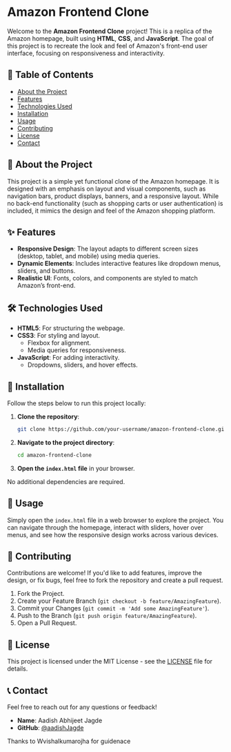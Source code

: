 # Amazon Frontend Clone

Welcome to the **Amazon Frontend Clone** project! This is a replica of the Amazon homepage, built using **HTML**, **CSS**, and **JavaScript**. The goal of this project is to recreate the look and feel of Amazon's front-end user interface, focusing on responsiveness and interactivity.

## 📝 Table of Contents

- [About the Project](#about-the-project)
- [Features](#features)
- [Technologies Used](#technologies-used)
- [Installation](#installation)
- [Usage](#usage)
- [Contributing](#contributing)
- [License](#license)
- [Contact](#contact)

## 📖 About the Project

This project is a simple yet functional clone of the Amazon homepage. It is designed with an emphasis on layout and visual components, such as navigation bars, product displays, banners, and a responsive layout. While no back-end functionality (such as shopping carts or user authentication) is included, it mimics the design and feel of the Amazon shopping platform.

## ✨ Features

- **Responsive Design**: The layout adapts to different screen sizes (desktop, tablet, and mobile) using media queries.
- **Dynamic Elements**: Includes interactive features like dropdown menus, sliders, and buttons.
- **Realistic UI**: Fonts, colors, and components are styled to match Amazon’s front-end.

## 🛠️ Technologies Used

- **HTML5**: For structuring the webpage.
- **CSS3**: For styling and layout.
  - Flexbox for alignment.
  - Media queries for responsiveness.
- **JavaScript**: For adding interactivity.
  - Dropdowns, sliders, and hover effects.

## 🚩 Installation

Follow the steps below to run this project locally:

1. **Clone the repository**:
    ```bash
    git clone https://github.com/your-username/amazon-frontend-clone.git
    ```
2. **Navigate to the project directory**:
    ```bash
    cd amazon-frontend-clone
    ```
3. **Open the `index.html` file** in your browser.

No additional dependencies are required.

## 🚀 Usage

Simply open the `index.html` file in a web browser to explore the project. You can navigate through the homepage, interact with sliders, hover over menus, and see how the responsive design works across various devices.

## 🤝 Contributing

Contributions are welcome! If you'd like to add features, improve the design, or fix bugs, feel free to fork the repository and create a pull request.

1. Fork the Project.
2. Create your Feature Branch (`git checkout -b feature/AmazingFeature`).
3. Commit your Changes (`git commit -m 'Add some AmazingFeature'`).
4. Push to the Branch (`git push origin feature/AmazingFeature`).
5. Open a Pull Request.

## 📜 License

This project is licensed under the MIT License - see the [LICENSE](LICENSE) file for details.

## 📞 Contact

Feel free to reach out for any questions or feedback!

- **Name**: Aadish Abhijeet Jagde
- **GitHub**: [@aadishJagde](https://github.com/aadishJagde)

Thanks to Wvishalkumarojha for guidenace

